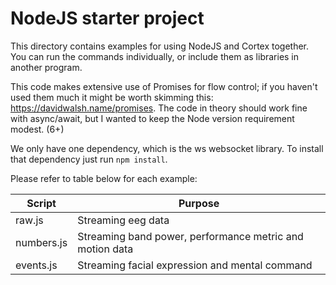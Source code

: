 NodeJS starter project
======================

This directory contains examples for using NodeJS and Cortex together. You can run the commands individually, or include 
them as libraries in another program.

This code makes extensive use of Promises for flow control; if you haven't used them much it might be worth skimming this:
 https://davidwalsh.name/promises.
  The code in theory should work fine with async/await, but I wanted to keep the Node version requirement modest. (6+)

We only have one dependency, which is the ws websocket library. To install that dependency just run `npm install`.

Please refer to table below for each example:

| Script | Purpose |
|---|---|
| raw.js | Streaming eeg data |
| numbers.js | Streaming band power, performance metric and motion data |
| events.js | Streaming facial expression and mental command |
